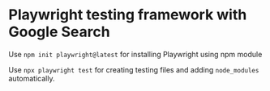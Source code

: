 # Playwright testing framework with Google Search

Use ```npm init playwright@latest``` for installing Playwright using npm module


Use ```npx playwright test``` for creating testing files and adding  ```node_modules``` automatically.
